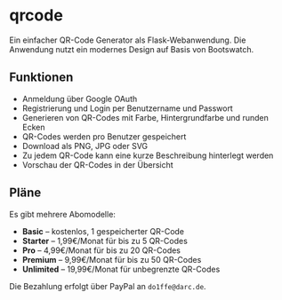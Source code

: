 # qrcode
Ein einfacher QR-Code Generator als Flask-Webanwendung.
Die Anwendung nutzt ein modernes Design auf Basis von Bootswatch.

## Funktionen
- Anmeldung über Google OAuth
- Registrierung und Login per Benutzername und Passwort
- Generieren von QR-Codes mit Farbe, Hintergrundfarbe und runden Ecken
- QR-Codes werden pro Benutzer gespeichert
- Download als PNG, JPG oder SVG
- Zu jedem QR-Code kann eine kurze Beschreibung hinterlegt werden
- Vorschau der QR-Codes in der Übersicht

## Pläne

Es gibt mehrere Abomodelle:

- **Basic** – kostenlos, 1 gespeicherter QR-Code
- **Starter** – 1,99€/Monat für bis zu 5 QR-Codes
- **Pro** – 4,99€/Monat für bis zu 20 QR-Codes
- **Premium** – 9,99€/Monat für bis zu 50 QR-Codes
- **Unlimited** – 19,99€/Monat für unbegrenzte QR-Codes

Die Bezahlung erfolgt über PayPal an `do1ffe@darc.de`.
